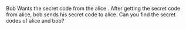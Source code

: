 Bob Wants the secret code from the alice . After getting the secret code from alice, bob sends his secret code to alice. Can you find the secret codes of alice and bob?
